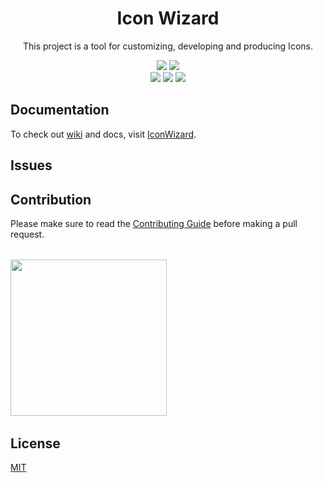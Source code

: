 <h1 align="center">Icon Wizard</h1>

<p align="center">This project is a tool for customizing, developing and producing Icons. </p>

<div align="center">
<img src="https://img.shields.io/badge/Electron-191970?style=for-the-badge&logo=Electron&logoColor=white"></img>
<img src="https://img.shields.io/badge/vuejs-%2335495e.svg?style=for-the-badge&logo=vuedotjs&logoColor=%234FC08D"></img>
</div>
<div align="center"> 
<img src="https://img.shields.io/badge/Windows-0078D6?style=for-the-badge&logo=windows&logoColor=white"></img>
<img src="https://img.shields.io/badge/Linux-FCC624?style=for-the-badge&logo=linux&logoColor=black"></img>
<img src="https://img.shields.io/badge/mac%20os-000000?style=for-the-badge&logo=macos&logoColor=F0F0F0"></img>
</div>







## Documentation

To check out [wiki](https://github.com/acik-kaynak/icon-wizard/wiki) and docs, visit [IconWizard](https://github.com/acik-kaynak/icon-wizard/wiki).

## Issues


## Contribution
Please make sure to read the [Contributing Guide](https://github.com/acik-kaynak/icon-wizard/blob/main/CONTRIBUTING.md) before making a pull request.


<div style ="margin-top:2rem; margin-bottom:2rem;">
<a href="https://github.com/acik-kaynak/icon-wizard/graphs/contributors">
  <img width="250" heigth="250" src="https://contrib.rocks/image?repo=acik-kaynak/icon-wizard" />
</a>
</div>


## License

[MIT](https://choosealicense.com/licenses/mit/)

